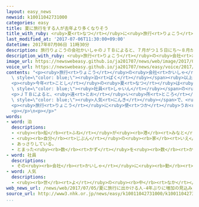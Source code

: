 ```yaml
---
layout: easy_news
newsid: k10011042731000
categories: easy
title: 夏に旅行をする人が去年より多くなりそう
title_with_ruby: <ruby>夏<rt>なつ</rt></ruby>に<ruby>旅行<rt>りょこう</rt></ruby>をする<ruby>人<rt>ひと</rt></ruby>が<ruby>去年<rt>きょねん</rt></ruby>より<ruby>多<rt>おお</rt></ruby>くなりそう
last_modified_at: '2017-07-06T11:30:00+09:00'
datetime: 2017年07月06日 11時30分
description: 旅行りょこうの会社かいしゃのＪＴＢによると、７月がつ１５日にち〜８月がつ３１日にちに１泊ぱく以上いじょうの旅行りょこうをする人ひとは、去年きょねんより０．８％多おおい７７３３万まん人にんになりそうです。
description_with_ruby: <ruby>旅行<rt>りょこう</rt></ruby>の<ruby>会社<rt>かいしゃ</rt></ruby>のＪＴＢによると、７<ruby>月<rt>がつ</rt></ruby>１５<ruby>日<rt>にち</rt></ruby>〜８<ruby>月<rt>がつ</rt></ruby>３１<ruby>日<rt>にち</rt></ruby>に１<ruby>泊<rt>ぱく</rt></ruby><ruby>以上<rt>いじょう</rt></ruby>の<ruby>旅行<rt>りょこう</rt></ruby>をする<ruby>人<rt>ひと</rt></ruby>は、<ruby>去年<rt>きょねん</rt></ruby>より０．８％<ruby>多<rt>おお</rt></ruby>い７７３３<ruby>万<rt>まん</rt></ruby><ruby>人<rt>にん</rt></ruby>になりそうです。
image_url: https://newswebeasy.github.io/ja201707/news/web/image/2017/07/06/k10011042731000.jpg
voice_url: https://newswebeasy.github.io/ja201707/news/easy/voice/2017/07/06/k10011042731000.mp3
contents: "<p><ruby>旅行<rt>りょこう</rt></ruby>の<ruby>会社<rt>かいしゃ</rt></ruby>のＪＴＢによると、７<ruby>月<rt>がつ</rt></ruby>１５<ruby>日<rt>にち</rt></ruby>〜８<ruby>月<rt>がつ</rt></ruby>３１<ruby>日<rt>にち</rt></ruby>に１<span\
  \ style=\"color: blue;\"><ruby>泊<rt>ぱく</rt></ruby></span><ruby>以上<rt>いじょう</rt></ruby>の<ruby>旅行<rt>りょこう</rt></ruby>をする<ruby>人<rt>ひと</rt></ruby>は、<ruby>去年<rt>きょねん</rt></ruby>より０．８％<ruby>多<rt>おお</rt></ruby>い７７３３<ruby>万<rt>まん</rt></ruby><ruby>人<rt>にん</rt></ruby>になりそうです。</p>\n\
  <p><ruby>今年<rt>ことし</rt></ruby>の<ruby>夏<rt>なつ</rt></ruby>は<ruby>３日<rt>みっか</rt></ruby><ruby>続<rt>つづ</rt></ruby>く<ruby>休<rt>やす</rt></ruby>みが２<ruby>回<rt>かい</rt></ruby>あります。<span\
  \ style=\"color: blue;\"><ruby>社員<rt>しゃいん</rt></ruby></span>の<ruby>働<rt>はたら</rt></ruby>きすぎをなくそうと<ruby>考<rt>かんが</rt></ruby>える<ruby>会社<rt>かいしゃ</rt></ruby>が<ruby>増<rt>ふ</rt></ruby>えたため、<ruby>仕事<rt>しごと</rt></ruby>を<ruby>休<rt>やす</rt></ruby>みやすくなったことも<ruby>理由<rt>りゆう</rt></ruby>だとＪＴＢは<ruby>考<rt>かんが</rt></ruby>えています。</p>\n\
  <p>ＪＴＢによると、<ruby>遠<rt>とお</rt></ruby>い<ruby>所<rt>ところ</rt></ruby>に<ruby>行<rt>い</rt></ruby>く<ruby>旅行<rt>りょこう</rt></ruby>が<span\
  \ style=\"color: blue;\"><ruby>人気<rt>にんき</rt></ruby></span>で、<ruby>外国<rt>がいこく</rt></ruby>に<ruby>行<rt>い</rt></ruby>く<ruby>人<rt>ひと</rt></ruby>は２７３<ruby>万<rt>まん</rt></ruby><ruby>人<rt>にん</rt></ruby>になりそうです。<ruby>去年<rt>きょねん</rt></ruby>より３．４％<ruby>増<rt>ふ</rt></ruby>えて、１９６９<ruby>年<rt>ねん</rt></ruby>に<ruby>調<rt>しら</rt></ruby>べ<ruby>始<rt>はじ</rt></ruby>めてから２<ruby>番目<rt>ばんめ</rt></ruby>に<ruby>多<rt>おお</rt></ruby>くなりそうです。</p>\n\
  <p><ruby>旅行<rt>りょこう</rt></ruby>に<ruby>使<rt>つか</rt></ruby>うお<ruby>金<rt>かね</rt></ruby>も、<ruby>日本<rt>にっぽん</rt></ruby>の<ruby>中<rt>なか</rt></ruby>で<ruby>旅行<rt>りょこう</rt></ruby>をする<ruby>人<rt>ひと</rt></ruby>は<ruby>１人<rt>ひとり</rt></ruby>３<ruby>万<rt>まん</rt></ruby>４４００<ruby>円<rt>えん</rt></ruby>、<ruby>外国<rt>がいこく</rt></ruby>に<ruby>行<rt>い</rt></ruby>く<ruby>人<rt>ひと</rt></ruby>は<ruby>１人<rt>ひとり</rt></ruby>２４<ruby>万<rt>まん</rt></ruby>２０００<ruby>円<rt>えん</rt></ruby>で、<ruby>去年<rt>きょねん</rt></ruby>より<ruby>増<rt>ふ</rt></ruby>えそうです。</p>\n\
  <p></p>\n<p></p>"
words:
- word: 泊
  descriptions:
  - <ruby><rb>船</rb><rt>ふね</rt></ruby>が<ruby><rb>港</rb><rt>みなと</rt></ruby>にとまる。
  - <ruby><rb>自分</rb><rt>じぶん</rt></ruby>の<ruby><rb>家</rb><rt>いえ</rt></ruby>でない<ruby><rb>所</rb><rt>ところ</rt></ruby>にとまる。
  - あっさりしている。
  - とまった<ruby><rb>数</rb><rt>かず</rt></ruby>を<ruby><rb>数</rb><rt>かぞ</rt></ruby>えることば。
- word: 社員
  descriptions:
  - その<ruby><rb>会社</rb><rt>かいしゃ</rt></ruby>に<ruby><rb>勤</rb><rt>つと</rt></ruby>めている<ruby><rb>人</rb><rt>ひと</rt></ruby>。<ruby><rb>会社員</rb><rt>かいしゃいん</rt></ruby>。
- word: 人気
  descriptions:
  - <ruby><rb>世</rb><rt>よ</rt></ruby>の<ruby><rb>中</rb><rt>なか</rt></ruby>の<ruby><rb>人</rb><rt>ひと</rt></ruby>たちのよい<ruby><rb>評判</rb><rt>ひょうばん</rt></ruby>。
web_news_url: /news/web/2017/07/05/夏に旅行に出かける人-4年ぶりに増加の見込み/
source_url: http://www3.nhk.or.jp/news/easy/k10011042731000/k10011042731000.html
...
```


